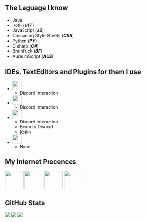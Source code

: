 <link rel="stylesheet" href="./css/main.css">

## The Laguage I know
* Java
* Kotlin (**_KT_**)
* JavaScript (**_JS_**)
* Cascading Style Sheets (**_CSS_**)
* Python (**_PY_**)
* C sharp (**_C#_**)
* BrainFuck (**_BF_**)
* AureumScript (**_AUS_**)

## IDEs, TextEditors and Plugins for them I use
* <span><img src = "https://cdn.jsdelivr.net/npm/simple-icons@4.22.0/icons/pycharm.svg" height="30" weight="30"></span>
  * Discord Interaction
* <span><img src = "https://cdn.jsdelivr.net/npm/simple-icons@4.22.0/icons/webstorm.svg" height="30" weight="30"></span>
  * Discord Interaction
* <span><img src = "https://cdn.jsdelivr.net/npm/simple-icons@4.22.0/icons/intellijidea.svg" height="30" weight="30"></span>
  * Discord Interaction
  * Beam to Disocrd
  * Kotlin
* <span><img src = "https://cdn.jsdelivr.net/npm/simple-icons@4.22.0/icons/clion.svg" height="30" weight="30"></span>
  * None 

## My Internet Precences
<span>
<a href="https://discord.com/users/608920482284306434"><img height="60" width="60" src="https://cdn.jsdelivr.net/npm/simple-icons@v4/icons/discord.svg"/></a>
 <a href="https://steamcommunity.com/id/AureumApes/"><img height="60" width="60" src="https://cdn.jsdelivr.net/npm/simple-icons@4.22.0/icons/steam.svg"></a>
 <a href="https://www.reddit.com/user/AureumApes"><img height="60" width="60" src="https://cdn.jsdelivr.net/npm/simple-icons@4.22.0/icons/reddit.svg"></a>
 <a href="https://twitch.tv/aureumapeslive"><img height="60" width="60" src="https://cdn.jsdelivr.net/npm/simple-icons@4.22.0/icons/twitch.svg"></a>
</span>

## GitHub Stats
<span>
<img src="https://github-readme-stats.vercel.app/api?username=AureumApes&show_icons=true&count_private=true&theme=radical">
<img src="https://github-readme-stats.vercel.app/api/top-langs/?username=AureumApes&layout=compact&theme=radical">
<img src="https://github-profile-trophy.vercel.app/?username=AureumApes&theme=radical">
</span>
